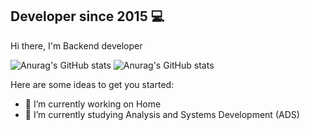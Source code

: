 ## Developer since 2015 💻

Hi there, I'm Backend developer

![Anurag's GitHub stats](https://github-readme-stats.vercel.app/api?username=maccuci&theme=tokyonight&show_icons=true)
![Anurag's GitHub stats](https://github-readme-stats.vercel.app/api?username=maccuci&theme=tokyonight&hide=contribs,prs)


Here are some ideas to get you started:

- 🔭 I’m currently working on Home
- 🏫 I’m currently studying Analysis and Systems Development (ADS)
